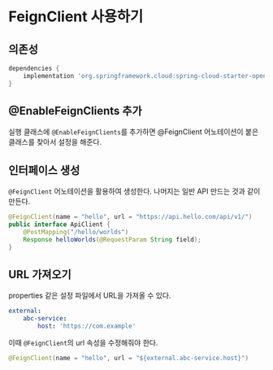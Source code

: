 # FeignClient 사용하기
## 의존성

```groovy
dependencies {
	implementation 'org.springframework.cloud:spring-cloud-starter-openfeign:<version>'
}
```

## @EnableFeignClients 추가

실행 클래스에 `@EnableFeignClients`를 추가하면 @FeignClient 어노테이션이 붙은 클래스를 찾아서 설정을 해준다.

## 인터페이스 생성

`@FeignClient` 어노테이션을 활용하여 생성한다. 나머지는 일반 API 만드는 것과 같이 만든다.

```java
@FeignClient(name = "hello", url = "https://api.hello.com/api/v1/")
public interface ApiClient {
	@PostMapping("/hello/worlds")
	Response helloWorlds(@RequestParam String field);
}
```

## URL 가져오기

properties 같은 설정 파일에서 URL을 가져올 수 있다.

```yml
external:
	abc-service:
		host: 'https://com.example'
```

이때 `@FeignClient`의 url 속성을 수정해줘야 한다.

```java
@FeignClient(name = "hello", url = "${external.abc-service.host}")
```
